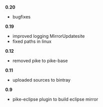 **0.20**
- bugfixes

**0.19**
- improved logging MirrorUpdatesite
- fixed paths in linux

**0.12**
- removed pike to pike-base

**0.11**
- uploaded sources to bintray

**0.9**
- pike-eclipse plugin to build eclipse mirror
